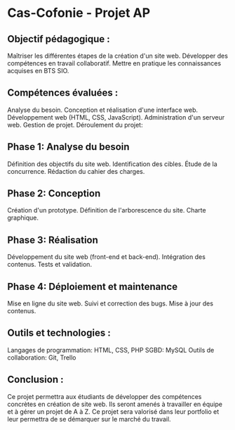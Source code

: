 # Cas-Cofonie - Projet AP

## Objectif pédagogique :
Maîtriser les différentes étapes de la création d'un site web.
Développer des compétences en travail collaboratif.
Mettre en pratique les connaissances acquises en BTS SIO. 

## Compétences évaluées :
Analyse du besoin.
Conception et réalisation d'une interface web.
Développement web (HTML, CSS, JavaScript).
Administration d'un serveur web.
Gestion de projet.
Déroulement du projet:

## Phase 1: Analyse du besoin
Définition des objectifs du site web.
Identification des cibles.
Étude de la concurrence.
Rédaction du cahier des charges.

## Phase 2: Conception
Création d'un prototype.
Définition de l'arborescence du site.
Charte graphique.

## Phase 3: Réalisation
Développement du site web (front-end et back-end).
Intégration des contenus.
Tests et validation.

## Phase 4: Déploiement et maintenance
Mise en ligne du site web.
Suivi et correction des bugs.
Mise à jour des contenus.

## Outils et technologies :
Langages de programmation: HTML, CSS, PHP
SGBD: MySQL
Outils de collaboration: Git, Trello

## Conclusion :
Ce projet permettra aux étudiants de développer des compétences concrètes en création de site web.
Ils seront amenés à travailler en équipe et à gérer un projet de A à Z.
Ce projet sera valorisé dans leur portfolio et leur permettra de se démarquer sur le marché du travail.